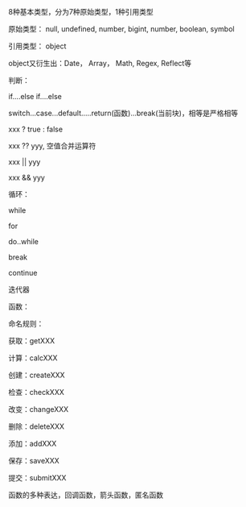 8种基本类型，分为7种原始类型，1种引用类型

原始类型： null, undefined, number, bigint, number, boolean, symbol

引用类型： object

object又衍生出：Date， Array， Math, Regex, Reflect等



判断：

if....else if....else

switch...case...default.....return(函数)...break(当前块)，相等是严格相等

xxx ? true : false

xxx ?? yyy, 空值合并运算符

xxx || yyy

xxx && yyy



循环：

while

for

do..while

break

continue

迭代器



函数：

命名规则：

获取：getXXX

计算：calcXXX

创建：createXXX

检查：checkXXX

改变：changeXXX

删除：deleteXXX

添加：addXXX

保存：saveXXX

提交：submitXXX



函数的多种表达，回调函数，箭头函数，匿名函数

